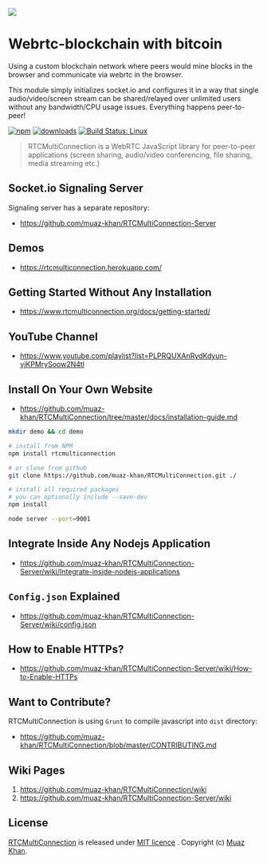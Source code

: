 ![](https://i.imgur.com/MFfRBSM.png)

# Webrtc-blockchain with bitcoin

Using a custom blockchain network where peers would mine blocks in the browser and communicate via webrtc in the browser.

This module simply initializes socket.io and configures it in a way that single audio/video/screen stream can be shared/relayed over unlimited users without any bandwidth/CPU usage issues. Everything happens peer-to-peer!

[![npm](https://img.shields.io/npm/v/rtcmulticonnection.svg)](https://npmjs.org/package/rtcmulticonnection) [![downloads](https://img.shields.io/npm/dm/rtcmulticonnection.svg)](https://npmjs.org/package/rtcmulticonnection) [![Build Status: Linux](https://travis-ci.org/muaz-khan/RTCMultiConnection.png?branch=master)](https://travis-ci.org/muaz-khan/RTCMultiConnection)

> RTCMultiConnection is a WebRTC JavaScript library for peer-to-peer applications (screen sharing, audio/video conferencing, file sharing, media streaming etc.)

## Socket.io Signaling Server

Signaling server has a separate repository:

* https://github.com/muaz-khan/RTCMultiConnection-Server

## Demos

* https://rtcmulticonnection.herokuapp.com/

## Getting Started Without Any Installation

* https://www.rtcmulticonnection.org/docs/getting-started/

## YouTube Channel

* https://www.youtube.com/playlist?list=PLPRQUXAnRydKdyun-vjKPMrySoow2N4tl

## Install On Your Own Website

* https://github.com/muaz-khan/RTCMultiConnection/tree/master/docs/installation-guide.md

```sh
mkdir demo && cd demo

# install from NPM
npm install rtcmulticonnection

# or clone from github
git clone https://github.com/muaz-khan/RTCMultiConnection.git ./

# install all required packages
# you can optionally include --save-dev
npm install

node server --port=9001
```

## Integrate Inside Any Nodejs Application

* https://github.com/muaz-khan/RTCMultiConnection-Server/wiki/Integrate-inside-nodejs-applications

## `Config.json` Explained

* https://github.com/muaz-khan/RTCMultiConnection-Server/wiki/config.json

## How to Enable HTTPs?

* https://github.com/muaz-khan/RTCMultiConnection-Server/wiki/How-to-Enable-HTTPs

## Want to Contribute?

RTCMultiConnection is using `Grunt` to compile javascript into `dist` directory:

* https://github.com/muaz-khan/RTCMultiConnection/blob/master/CONTRIBUTING.md

## Wiki Pages

1. https://github.com/muaz-khan/RTCMultiConnection/wiki
2. https://github.com/muaz-khan/RTCMultiConnection-Server/wiki

## License

[RTCMultiConnection](https://github.com/muaz-khan/RTCMultiConnection) is released under [MIT licence](https://github.com/muaz-khan/RTCMultiConnection/blob/master/LICENSE.md) . Copyright (c) [Muaz Khan](https://MuazKhan.com/).
